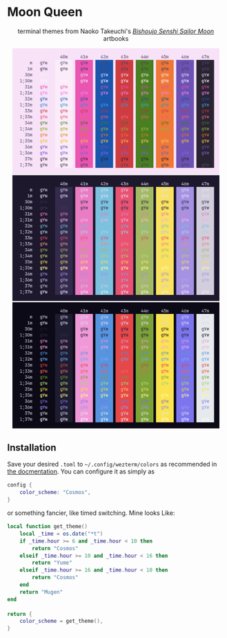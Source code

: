 # Moon Queen

<div align="center">
<p>terminal themes from Naoko Takeuchi's <a href="https://missdream.org/raw-sailor-moon-downloads/manga/art-books/"><em>Bishoujo Senshi Sailor Moon</em></a> artbooks</p>

<img src="assets/yume.png" alt="yume" width="480px">
<img src="assets/cosmos.png" alt="mugen" width="480px">
<img src="assets/mugen.png" alt="yume" width="480px">
</div>

## Installation

Save your desired `.toml` to `~/.config/wezterm/colors` as recommended in [the
docmentation](https://wezfurlong.org/wezterm/config/appearance.html#defining-a-color-scheme-in-a-separate-file).
You can configure it as simply as

```lua
config {
    color_scheme: "Cosmos",
}
```
or something fancier, like timed switching. Mine looks Like:

```lua
local function get_theme()
    local _time = os.date("*t")
    if _time.hour >= 6 and _time.hour < 10 then
        return "Cosmos"
    elseif _time.hour >= 10 and _time.hour < 16 then
        return "Yume"
    elseif _time.hour >= 16 and _time.hour < 10 then
        return "Cosmos"
    end
    return "Mugen"
end

return {
    color_scheme = get_theme(),
}
```
